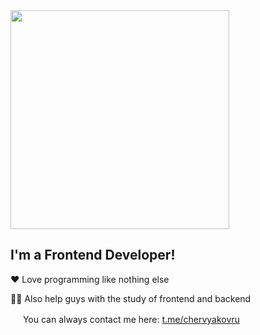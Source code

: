 <img src="https://media.giphy.com/media/xT5LMvTWblNaHIR3dm/giphy.gif" width="350"/>

## I'm a Frontend Developer!

❤️ Love programming like nothing else

👨‍🎓 Also help guys with the study of frontend and backend

<img align="bottom" src="https://upload.wikimedia.org/wikipedia/commons/8/82/Telegram_logo.svg" width="16"/>  You can always contact me here: <a href="https://t.me/chervyakovru">t.me/chervyakovru</a>
